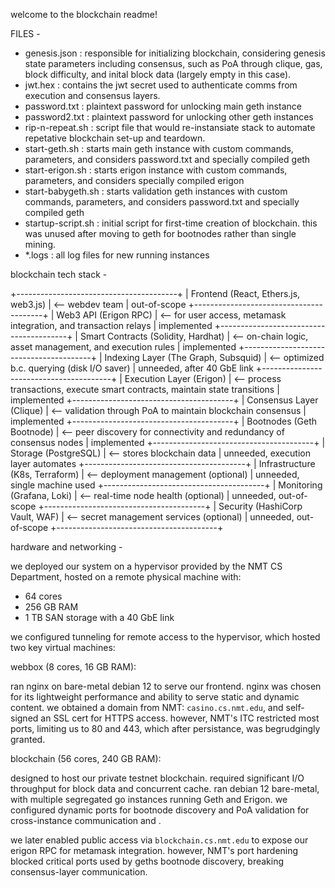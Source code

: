 welcome to the blockchain readme!



FILES - 
- genesis.json : responsible for initializing blockchain, considering genesis state parameters including consensus, such as PoA through clique, gas, block difficulty, and inital block data (largely empty in this case).
- jwt.hex : contains the jwt secret used to authenticate comms from execution and consensus layers.
- password.txt : plaintext password for unlocking main geth instance
- password2.txt : plaintext password for unlocking other geth instances
- rip-n-repeat.sh : script file that would re-instansiate stack to automate repetative blockchain set-up and teardown.
- start-geth.sh : starts main geth instance with custom commands, parameters, and considers password.txt and specially compiled geth
- start-erigon.sh : starts erigon instance with custom commands, parameters, and considers specially compiled erigon
- start-babygeth.sh : starts validation geth instances with custom commands, parameters, and considers password.txt and specially compiled geth
- startup-script.sh : initial script for first-time creation of blockchain. this was unused after moving to geth for bootnodes rather than single mining.
- *.logs : all log files for new running instances



blockchain tech stack -

+----------------------------------------+
|  Frontend (React, Ethers.js, web3.js)  | <-- webdev team									| out-of-scope
+----------------------------------------+
|  Web3 API (Erigon RPC)                 | <-- for user access, metamask integration, and transaction relays			| implemented
+----------------------------------------+
|  Smart Contracts (Solidity, Hardhat) 	 | <-- on-chain logic, asset management, and execution rules				| implemented
+----------------------------------------+
|  Indexing Layer (The Graph, Subsquid)  | <-- optimized b.c. querying (disk I/O saver)						| unneeded, after 40 GbE link
+----------------------------------------+
|  Execution Layer (Erigon)    	         | <-- process transactions, execute smart contracts, maintain state transitions	| implemented
+----------------------------------------+
|  Consensus Layer (Clique)	         | <-- validation through PoA to maintain blockchain consensus				| implemented
+----------------------------------------+
|  Bootnodes (Geth Bootnode)             | <-- peer discovery for connectivity and redundancy of consensus nodes		| implemented
+----------------------------------------+
|  Storage (PostgreSQL)     	         | <-- stores blockchain data								| unneeded, execution layer automates
+----------------------------------------+
|  Infrastructure (K8s, Terraform)       | <-- deployment management (optional)							| unneeded, single machine used
+----------------------------------------+
|  Monitoring (Grafana, Loki)            | <-- real-time node health (optional)							| unneeded, out-of-scope
+----------------------------------------+
|  Security (HashiCorp Vault, WAF)       | <-- secret management services (optional)						| unneeded, out-of-scope
+----------------------------------------+




hardware and networking - 

we deployed our system on a hypervisor provided by the NMT CS Department, hosted on a remote physical machine with:

- 64 cores
- 256 GB RAM
- 1 TB SAN storage with a 40 GbE link

we configured tunneling for remote access to the hypervisor, which hosted two key virtual machines:

webbox (8 cores, 16 GB RAM):

ran nginx on bare-metal debian 12 to serve our frontend. nginx was chosen for its lightweight performance and ability to serve static and dynamic content. we obtained a domain from NMT: `casino.cs.nmt.edu`, and self-signed an SSL cert for HTTPS access. however, NMT's ITC restricted most ports, limiting us to 80 and 443, which after persistance, was begrudgingly granted.

blockchain (56 cores, 240 GB RAM):

designed to host our private testnet blockchain. required significant I/O throughput for block data and concurrent cache. ran debian 12 bare-metal, with multiple segregated go instances running Geth and Erigon. we configured dynamic ports for bootnode discovery and PoA validation for cross-instance communication and . 

we later enabled public access via `blockchain.cs.nmt.edu` to expose our erigon RPC for metamask integration. however, NMT's port hardening blocked critical ports used by geths bootnode discovery, breaking consensus-layer communication.
